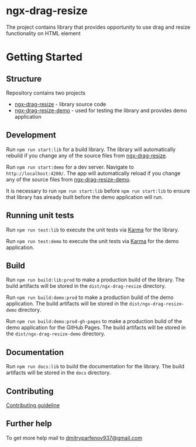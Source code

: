 # ngx-drag-resize

The project contains library that provides opportunity to use drag and resize functionality on HTML element

# Getting Started

## Structure

Repository contains two projects

 - [ngx-drag-resize](https://github.com/dmytro-parfenov/ngx-drag-resize/tree/master/projects/ngx-drag-resize) - library source code
 - [ngx-drag-resize-demo](https://github.com/dmytro-parfenov/ngx-drag-resize/tree/master/projects/ngx-drag-resize-demo) - used for testing the library and provides demo application 


## Development

Run `npm run start:lib` for a build library. The library will automatically rebuild if you change any of the source files from [ngx-drag-resize](https://github.com/dmytro-parfenov/ngx-drag-resize/tree/master/projects/ngx-drag-resize).

Run `npm run start:demo` for a dev server. Navigate to `http://localhost:4200/`. The app will automatically reload if you change any of the source files from [ngx-drag-resize-demo](https://github.com/dmytro-parfenov/ngx-drag-resize/tree/master/projects/ngx-drag-resize-demo).

It is necessary to run `npm run start:lib` before `npm run start:lib` to ensure that library has already built before the demo application will run.

## Running unit tests

Run `npm run test:lib` to execute the unit tests via [Karma](https://karma-runner.github.io) for the library.

Run `npm run test:demo` to execute the unit tests via [Karma](https://karma-runner.github.io) for the demo application.

## Build

Run `npm run build:lib:prod` to make a production build of the library. The build artifacts will be stored in the `dist/ngx-drag-resize` directory.

Run `npm run build:demo:prod` to make a production build of the demo application. The build artifacts will be stored in the `dist/ngx-drag-resize-demo` directory.

Run `npm run build:demo:prod-gh-pages` to make a production build of the demo application for the GitHub Pages. The build artifacts will be stored in the `dist/ngx-drag-resize-demo` directory.

## Documentation

Run `npm run docs:lib` to build the documentation for the library. The build artifacts will be stored in the `docs` directory.

## Contributing

[Contributing guideline](https://github.com/dmytro-parfenov/ngx-drag-resize/blob/master/CONTRIBUTING.md)

## Further help

To get more help mail to [dmitryparfenov937@gmail.com](mailto:dmitryparfenov937@gmail.com?subject=[GitHub]%20ngx-drag-resize)
